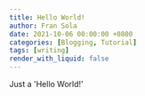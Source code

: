 ```yaml
---
title: Hello World!
author: Fran Sola 
date: 2021-10-06 00:00:00 +0800
categories: [Blogging, Tutorial]
tags: [writing]
render_with_liquid: false
---
```


Just a 'Hello World!'